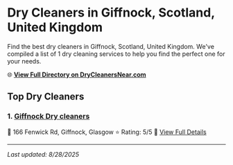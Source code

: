 # Dry Cleaners in Giffnock, Scotland, United Kingdom

Find the best dry cleaners in Giffnock, Scotland, United Kingdom. We've compiled a list of 1 dry cleaning services to help you find the perfect one for your needs.

🌐 **[View Full Directory on DryCleanersNear.com](https://drycleanersnear.com/city/United%20Kingdom/Scotland/Giffnock)**

## Top Dry Cleaners

### 1. [Giffnock Dry cleaners](https://drycleanersnear.com/dryCleaner/689408b4fa09c6c0709d9510/giffnock-dry-cleaners)
📍 166 Fenwick Rd, Giffnock, Glasgow
⭐ Rating: 5/5
🔗 [View Full Details](https://drycleanersnear.com/dryCleaner/689408b4fa09c6c0709d9510/giffnock-dry-cleaners)


---

*Last updated: 8/28/2025*
